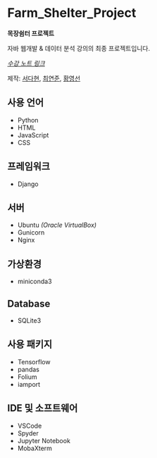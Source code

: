 # Farm_Shelter_Project
**목장쉼터 프로젝트**

자바 웹개발 & 데이터 분석 강의의 최종 프로젝트입니다.

*[수강 노트 링크](https://github.com/DahyeonS/Java_Python_Lecture)*

제작: [서다현](https://github.com/DahyeonS), [최연준](https://github.com/bluyeon1), [황영선](https://github.com/siucrystal)

## 사용 언어
- Python
- HTML
- JavaScript
- CSS

## 프레임워크
- Django

## 서버
- Ubuntu *(Oracle VirtualBox)*
- Gunicorn
- Nginx

## 가상환경
- miniconda3

## Database
- SQLite3

## 사용 패키지
- Tensorflow
- pandas
- Folium
- iamport

## IDE 및 소프트웨어
- VSCode
- Spyder
- Jupyter Notebook
- MobaXterm
